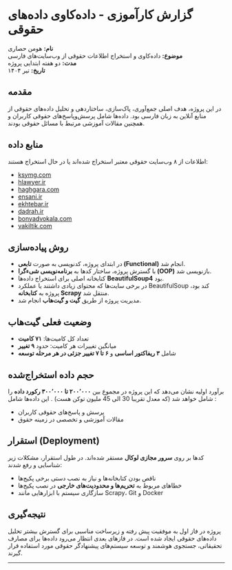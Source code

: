 # گزارش کارآموزی - داده‌کاوی داده‌های حقوقی

**نام:** هومن حصاری  
**موضوع:** داده‌کاوی و استخراج اطلاعات حقوقی از وب‌سایت‌های فارسی  
**مدت:** دو هفته ابتدایی پروژه  
**تاریخ:** تیر ۱۴۰۴

## مقدمه

در این پروژه، هدف اصلی جمع‌آوری، پاک‌سازی، ساختاردهی و تحلیل داده‌های حقوقی از منابع آنلاین به زبان فارسی بود. داده‌ها شامل پرسش‌وپاسخ‌های حقوقی کاربران و همچنین مقالات آموزشی مرتبط با مسائل حقوقی بودند.

## منابع داده

اطلاعات از ۸ وب‌سایت حقوقی معتبر استخراج شده‌اند یا در حال استخراج هستند:

- [ksymg.com](https://www.ksymg.com/)
- [hlawyer.ir](https://hlawyer.ir/%D9%BE%D8%B1%D8%B3%D8%B4-%D9%88-%D9%BE%D8%A7%D8%B3%D8%AE-%D8%AD%D9%82%D9%88%D9%82%DB%8C/)
- [haghgara.com](https://haghgara.com/question-law/)
- [ensani.ir](https://ensani.ir/fa)
- [ekhtebar.ir](https://www.ekhtebar.ir/)
- [dadrah.ir](https://www.dadrah.ir/)
- [bonyadvokala.com](https://www.bonyadvokala.com/)
- [vakiltik.com](https://www.vakiltik.com/)

## روش پیاده‌سازی

- در ابتدای پروژه، کدنویسی به صورت **تابعی (Functional)** انجام شد.
- با گسترش پروژه، ساختار کدها به **برنامه‌نویسی شیء‌گرا (OOP)** بازنویسی شد.
- کتابخانه اصلی برای استخراج داده‌ها **BeautifulSoup4** بود.
- در برخی سایت‌ها که محتوای زیادی داشتند یا عملکرد BeautifulSoup کند بود، پروژه به **کتابخانه Scrapy** منتقل شد.
- مدیریت پروژه از طریق **گیت و گیت‌هاب** انجام شد.

## وضعیت فعلی گیت‌هاب

- تعداد کل کامیت‌ها: **۷۱ کامیت**
- میانگین تغییرات هر کامیت: حدود **۹ تغییر**
- شامل **۳ ریفاکتور اساسی** و **۶ تا ۷ تغییر جزئی در هر مرحله توسعه**

## حجم داده استخراج‌شده

برآورد اولیه نشان می‌دهد که این پروژه در مجموع بین **۲۰۰٬۰۰۰ تا ۳۰۰٬۰۰۰ رکورد داده** را شامل خواهد شد (که معدل تقریبا 30 الی 45 ملیون توکن هست) . این داده‌ها شامل :
- پرسش و پاسخ‌های حقوقی کاربران
- مقالات آموزشی و تخصصی در زمینه حقوق

## استقرار (Deployment)

کدها بر روی **سرور مجازی لوکال** مستقر شده‌اند. در طول استقرار، مشکلات زیر شناسایی و رفع شدند:

- ناقص بودن کتابخانه‌ها و نیاز به نصب دستی برخی پکیج‌ها
- خطاهای مربوط به **تحریم‌ها و محدودیت‌های خارجی** در نصب پکیج‌ها
- سازگاری سیستم با ابزارهایی مانند Scrapy، Git و Docker

## نتیجه‌گیری

پروژه در فاز اول به موفقیت پیش رفته و زیرساخت مناسبی برای گسترش بیشتر تحلیل داده‌های حقوقی ایجاد شده است. در فازهای بعدی انتظار می‌رود داده‌ها برای مصارف تحقیقاتی، جستجوی هوشمند و توسعه سیستم‌های پیشنهادگر حقوقی مورد استفاده قرار گیرند.

---

